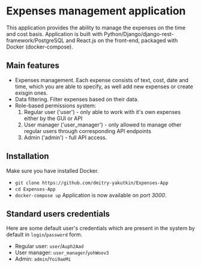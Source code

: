 # Expenses management application
This application provides the ability to manage the expenses on the time and cost basis.
Application is built with Python/Django/django-rest-framework/PostgreSQL and React.js on the front-end, packaged with Docker (docker-compose).
## Main features
- Expenses management. Each expense consists of text, cost, date and time, which you are able to specify, as well add new expenses or create exisgin ones.
- Data filtering. Filter expenses based on their data.
- Role-based permissions system: 
    1. Regular user ('user') - only able to work with it's own expenses either by the GUI or API
    2. User manager ('user_manager') - only allowed to manage other regular users through corresponding API endpoints
    3. Admin ('admin') - full API access.
## Installation
Make sure you have installed Docker.
- ```git clone https://github.com/dmitry-yakutkin/Expenses-App```
- ```cd Expenses-App```
- ```docker-compose up```
Application is now available on port *3000*.
## Standard users credentials
Here are some default user's credentials which are present in the system by default in ```login```/```password``` form.
- Regular user: ```user```/```Auph2Aad```
- User manager: ```user_manager```/```yohWoov3```
- Admin: ```admin```/```Yoi9aeMi```